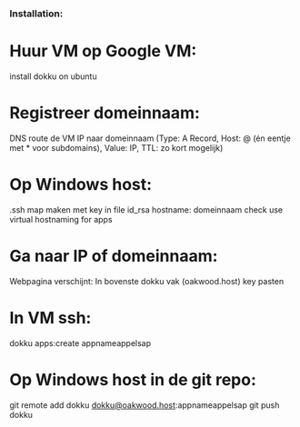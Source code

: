### Installation:

# Huur VM op Google VM:
install dokku on ubuntu
# Registreer domeinnaam:
DNS route de VM IP naar domeinnaam (Type: A Record, Host: @ (én eentje met * voor subdomains), Value: IP, TTL: zo kort mogelijk)
# Op Windows host:
.ssh map maken met key in file id_rsa
hostname: domeinnaam
check use virtual hostnaming for apps
# Ga naar IP of domeinnaam:
Webpagina verschijnt: In bovenste dokku vak (oakwood.host) key pasten
# In VM ssh:
dokku apps:create appnameappelsap
# Op Windows host in de git repo:
git remote add dokku dokku@oakwood.host:appnameappelsap
git push dokku


